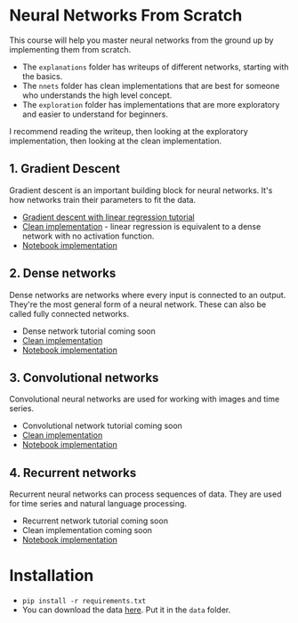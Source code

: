 # Neural Networks From Scratch

This course will help you master neural networks from the ground up by implementing them from scratch.

- The `explanations` folder has writeups of different networks, starting with the basics.
- The `nnets` folder has clean implementations that are best for someone who understands the high level concept.
- The `exploration` folder has implementations that are more exploratory and easier to understand for beginners.

I recommend reading the writeup, then looking at the exploratory implementation, then looking at the clean implementation.

## 1. Gradient Descent

Gradient descent is an important building block for neural networks.  It's how networks train their parameters to fit the data.

- [Gradient descent with linear regression tutorial](explanations/linreg.ipynb)
- [Clean implementation](nnets/dense.py) - linear regression is equivalent to a dense network with no activation function.
- [Notebook implementation](exploration/linreg/linreg.ipynb)

## 2. Dense networks

Dense networks are networks where every input is connected to an output.  They're the most general form of a neural network.  These can also be called fully connected networks.

- Dense network tutorial coming soon
- [Clean implementation](nnets/dense.py)
- [Notebook implementation](exploration/dense/dense.ipynb)

## 3. Convolutional networks

Convolutional neural networks are used for working with images and time series.

- Convolutional network tutorial coming soon
- [Clean implementation](nnets/conv.py)
- [Notebook implementation](exploration/cnn/cnn.ipynb)

## 4. Recurrent networks

Recurrent neural networks can process sequences of data.  They are used for time series and natural language processing.

- Recurrent network tutorial coming soon
- Clean implementation coming soon
- [Notebook implementation](exploration/rnn/rnn.ipynb)


# Installation

- `pip install -r requirements.txt`
- You can download the data [here](https://drive.google.com/drive/folders/1uchDw57-lJ_lA7gqLvUZ9mOy4Ig0rH5y?usp=share_link).  Put it in the `data` folder.